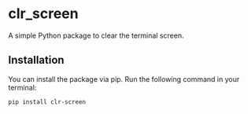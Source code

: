# clr_screen

A simple Python package to clear the terminal screen.

## Installation

You can install the package via pip. Run the following command in your terminal:

```bash
pip install clr-screen

